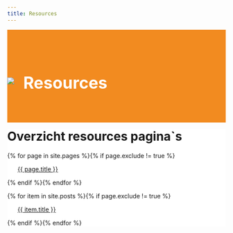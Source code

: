 ```yaml
---
title: Resources
---
```


<div class="jumbotron text-center" style="/* background-color: white !important; */padding: 1.5rem 0rem;margin-bottom: -1.5rem;background-color: #f28b20;border-radius: 0rem;">
<div class="container"> 
    <div class="container-fluid text-center" style="padding: 1.2rem 0rem;color: white;">
<h1 style="display: inline-block;padding-top: .3125rem;margin-right: 1rem;font-size: 2.35rem;">
<img src="https://i.imgur.com/BzyiJXJ.png" style="
    max-width: 55px;
    margin-right: 12px;
    margin-bottom: 10px;
"> Resources
</h1>
</div>
</div>
</div>

<div class="jumbotron" style="background-color: white;">
<div class="container text-center"> 

<h1> Overzicht resources pagina`s </h1>

{% for page in site.pages %}{% if page.exclude != true %}
<ul>
<li style="list-style: none"><a href="{{ page.url }}">{{ page.title }}</a></li>
</ul>
{% endif %}{% endfor %}



{% for item in site.posts %}{% if page.exclude != true %}
<ul>
<li style="list-style: none"><a href="{{ item.url }}">{{ item.title }}</a></li>
</ul>
{% endif %}{% endfor %}





</div>
</div>